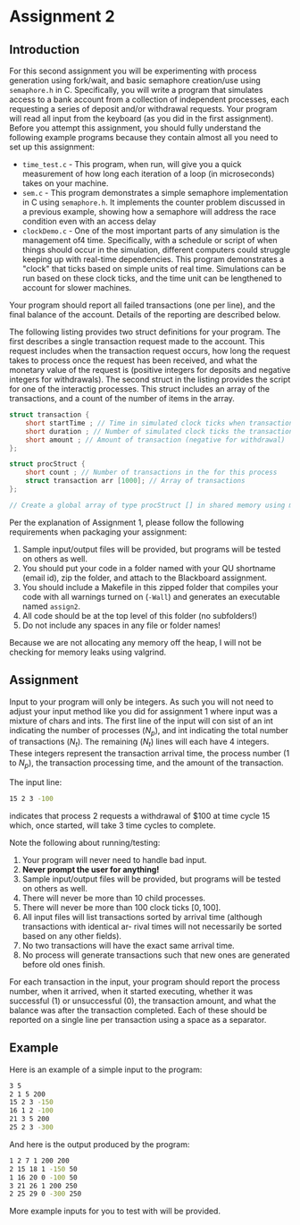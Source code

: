 # Assignment 2

## Introduction

For this second assignment you will be experimenting with process generation using fork/wait, and basic semaphore creation/use using `semaphore.h` in C. Specifically, you will write a program that simulates access to a bank account from a collection of independent processes, each requesting a series of deposit and/or withdrawal requests. Your program will read all input from the keyboard (as you did in the first assignment). Before you attempt this assignment, you should fully understand the following example programs because they contain almost all you need to set up this assignment:

- `time_test.c` - This program, when run, will give you a quick measurement of how long each iteration of a loop (in microseconds) takes on your machine.
- `sem.c` - This program demonstrates a simple semaphore implementation in C using `semaphore.h`. It implements the counter problem discussed in a previous example, showing how a semaphore will address the race condition even with an access delay
- `clockDemo.c` - One of the most important parts of any simulation is the management of4 time. Specifically, with a schedule or script of when things should occur in the simulation, different computers could struggle keeping up with real-time dependencies. This program demonstrates a "clock" that ticks based on simple units of real time. Simulations can be run based on these clock ticks, and the time unit can be lengthened to account for slower machines.

Your program should report all failed transactions (one per line), and the final balance of the account. Details of the reporting are described below.

The following listing provides two struct definitions for your program. The first describes a single transaction request made to the account. This request includes when the transaction request occurs, how long the request takes to process once the request has been received, and what the monetary value of the request is (positive integers for deposits and negative integers for withdrawals). The second struct in the listing provides the script for one of the interactig processes. This struct includes an array of the transactions, and a count of the number of items in the array.

```c
struct transaction {
    short startTime ; // Time in simulated clock ticks when transaction request received
    short duration ; // Number of simulated clock ticks the transaction will take
    short amount ; // Amount of transaction (negative for withdrawal)
};

struct procStruct {
    short count ; // Number of transactions in the for this process
    struct transaction arr [1000]; // Array of transactions
};

// Create a global array of type procStruct [] in shared memory using mmap.
```

Per the explanation of Assignment 1, please follow the following requirements when packaging your assignment:

1. Sample input/output files will be provided, but programs will be tested on others as well.
2. You should put your code in a folder named with your QU shortname (email id), zip the folder, and attach to the Blackboard assignment.
3. You should include a Makefile in this zipped folder that compiles your code with all warnings turned on (`-Wall`) and generates an executable named `assign2`.
4. All code should be at the top level of this folder (no subfolders!)
5. Do not include any spaces in any file or folder names!

Because we are not allocating any memory off the heap, I will not be checking for memory leaks using valgrind.

## Assignment

Input to your program will only be integers. As such you will not need to adjust your input method like you did for assignment 1 where input was a mixture of chars and ints. The first line of the input will con sist of an int indicating the number of processes ($N_p$), and int indicating the total number of transactions ($N_t$). The remaining ($N_t$) lines will each have $4$ integers. These integers represent the transaction arrival time, the process number ($1$ to $N_p$), the transaction processing time, and the amount of the transaction.

The input line:

```bash
15 2 3 -100
```

indicates that process $2$ requests a withdrawal of $\$100$ at time cycle $15$ which, once started, will take $3$ time cycles to complete.

Note the following about running/testing:

1. Your program will never need to handle bad input.
2. **Never prompt the user for anything!**
3. Sample input/output files will be provided, but programs will be tested on others as well.
4. There will never be more than $10$ child processes.
5. There will never be more than $100$ clock ticks $[0,100]$.
6. All input files will list transactions sorted by arrival time (although transactions with identical ar-
rival times will not necessarily be sorted based on any other fields).
7. No two transactions will have the exact same arrival time.
8. No process will generate transactions such that new ones are generated before old ones finish.

For each transaction in the input, your program should report the process number, when it arrived, when it started executing, whether it was successful ($1$) or unsuccessful ($0$), the transaction amount, and what the balance was after the transaction completed. Each of these should be reported on a single line per transaction using a space as a separator.

## Example

Here is an example of a simple input to the program:

```bash
3 5
2 1 5 200
15 2 3 -150
16 1 2 -100
21 3 5 200
25 2 3 -300
```

And here is the output produced by the program:

```bash
1 2 7 1 200 200
2 15 18 1 -150 50
1 16 20 0 -100 50
3 21 26 1 200 250
2 25 29 0 -300 250
```

More example inputs for you to test with will be provided.
